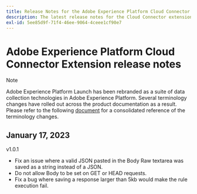 ```yaml
---
title: Release Notes for the Adobe Experience Platform Cloud Connector Extension
description: The latest release notes for the Cloud Connector extension in Adobe Experience Platform.
exl-id: 5ee85d9f-71f4-46ee-9064-4ceee1cf90e7
---
```

# Adobe Experience Platform Cloud Connector Extension release notes

>[!NOTE]
>
>Adobe Experience Platform Launch has been rebranded as a suite of data collection technologies in Adobe Experience Platform. Several terminology changes have rolled out across the product documentation as a result. Please refer to the following [document](../../../term-updates.md) for a consolidated reference of the terminology changes.

## January 17, 2023

v1.0.1

* Fix an issue where a valid JSON pasted in the Body Raw textarea was saved as a string instead of a JSON.
* Do not allow Body to be set on GET or HEAD requests.
* Fix a bug where saving a response larger than 5kb would make the rule execution fail.
